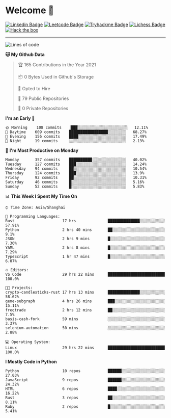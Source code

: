 # Welcome 👋

[![Linkedin Badge](https://img.shields.io/badge/-PedroTorres-blue?style=flat-square&logo=Linkedin&logoColor=white&link=https://www.linkedin.com/in/PedroTorres/)](https://www.linkedin.com/in/pedro-torres-cruz/)
[![Leetcode Badge](https://img.shields.io/badge/profile-leetcode-green)](https://leetcode.com/corfucinas/)
[![Tryhackme Badge](https://img.shields.io/badge/profile-tryhackme-blue)](https://tryhackme.com/p/Corfucinas/)
[![Lichess Badge](https://img.shields.io/badge/challenge_me-lichess-yellow)](https://lichess.org/@/Corfucinas)
[![Hack the box](https://img.shields.io/badge/hack_the_box-profile-red)](https://www.hackthebox.eu/profile/375826)

---

<!--START_SECTION:waka-->
![Lines of code](https://img.shields.io/badge/From%20Hello%20World%20I%27ve%20Written-1.4%20million%20lines%20of%20code-blue)

**🐱 My Github Data** 

> 🏆 165 Contributions in the Year 2021
 > 
> 📦 0 Bytes Used in Github's Storage 
 > 
> 💼 Opted to Hire
 > 
> 📜 79 Public Repositories 
 > 
> 🔑 0 Private Repositories  
 > 
**I'm an Early 🐤** 

```text
🌞 Morning    108 commits    ███░░░░░░░░░░░░░░░░░░░░░░   12.11% 
🌆 Daytime    609 commits    █████████████████░░░░░░░░   68.27% 
🌃 Evening    156 commits    ████░░░░░░░░░░░░░░░░░░░░░   17.49% 
🌙 Night      19 commits     ░░░░░░░░░░░░░░░░░░░░░░░░░   2.13%

```
📅 **I'm Most Productive on Monday** 

```text
Monday       357 commits    ██████████░░░░░░░░░░░░░░░   40.02% 
Tuesday      127 commits    ███░░░░░░░░░░░░░░░░░░░░░░   14.24% 
Wednesday    94 commits     ██░░░░░░░░░░░░░░░░░░░░░░░   10.54% 
Thursday     124 commits    ███░░░░░░░░░░░░░░░░░░░░░░   13.9% 
Friday       92 commits     ██░░░░░░░░░░░░░░░░░░░░░░░   10.31% 
Saturday     46 commits     █░░░░░░░░░░░░░░░░░░░░░░░░   5.16% 
Sunday       52 commits     █░░░░░░░░░░░░░░░░░░░░░░░░   5.83%

```


📊 **This Week I Spent My Time On** 

```text
⌚︎ Time Zone: Asia/Shanghai

💬 Programming Languages: 
Rust                     17 hrs              ██████████████░░░░░░░░░░░   57.91% 
Python                   2 hrs 40 mins       ██░░░░░░░░░░░░░░░░░░░░░░░   9.1% 
JSON                     2 hrs 9 mins        █░░░░░░░░░░░░░░░░░░░░░░░░   7.36% 
YAML                     2 hrs 8 mins        █░░░░░░░░░░░░░░░░░░░░░░░░   7.29% 
TypeScript               1 hr 47 mins        █░░░░░░░░░░░░░░░░░░░░░░░░   6.07%

🔥 Editors: 
VS Code                  29 hrs 22 mins      █████████████████████████   100.0%

🐱‍💻 Projects: 
crypto-candlesticks-rust 17 hrs 13 mins      ██████████████░░░░░░░░░░░   58.62% 
gene-subgraph            4 hrs 26 mins       ███░░░░░░░░░░░░░░░░░░░░░░   15.11% 
freqtrade                2 hrs 12 mins       ██░░░░░░░░░░░░░░░░░░░░░░░   7.5% 
basis-cash-fork          59 mins             ░░░░░░░░░░░░░░░░░░░░░░░░░   3.37% 
selenium-automation      50 mins             ░░░░░░░░░░░░░░░░░░░░░░░░░   2.88%

💻 Operating System: 
Linux                    29 hrs 22 mins      █████████████████████████   100.0%

```

**I Mostly Code in Python** 

```text
Python                   10 repos            ██████░░░░░░░░░░░░░░░░░░░   27.03% 
JavaScript               9 repos             ██████░░░░░░░░░░░░░░░░░░░   24.32% 
HTML                     6 repos             ████░░░░░░░░░░░░░░░░░░░░░   16.22% 
Rust                     3 repos             ██░░░░░░░░░░░░░░░░░░░░░░░   8.11% 
Ruby                     2 repos             █░░░░░░░░░░░░░░░░░░░░░░░░   5.41%

```



<!--END_SECTION:waka-->
